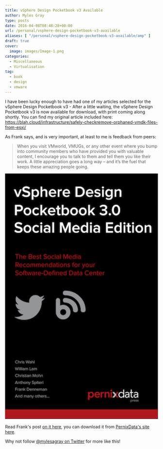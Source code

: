 ```yaml
---
title: vSphere Design Pocketbook v3 Available
author: Myles Gray
type: posts
date: 2016-04-08T08:48:28+00:00
url: /personal/vsphere-design-pocketbook-v3-available
aliases: [ "/personal/vsphere-design-pocketbook-v3-available/amp" ]
draft: true
cover:
  image: images/Image-1.png
categories:
  - Miscellaneous
  - Virtualisation
tag:
  - book
  - design
  - vmware
---
```


I have been lucky enough to have had one of my articles selected for the vSphere Design Pocketbook v3 - After a little waiting, the vSphere Design Pocketbook v3 is now available for download, with print coming along shortly. You can find my original article included here: <https://blah.cloud/infrastructure/safely-checkremove-orphaned-vmdk-files-from-esxi/>

As Frank says, and is very important, at least to me is feedback from peers:

> When you visit VMworld, VMUGs, or any other event where you bump into community members who have provided you with valuable content, I encourage you to talk to them and tell them you like their work. A little appreciation goes a long way – and it’s the fuel that keeps these amazing people going.

![vSphere Design Pocketbook v3 Cover][1]

Read Frank's post [on it here][2], you can download it from [PernixData's site here][3].

Why not follow [@mylesagray on Twitter][4] for more like this!

 [1]: images/vSphere-Design-Pocketbook-3-cover.png
 [2]: http://frankdenneman.nl/2016/04/08/vsphere-design-pocketbook-v3-available/
 [3]: http://www.pernixdata.com/resource/vsphere-design-pocketbook-30-social-media-edition
 [4]: https://twitter.com/mylesagray